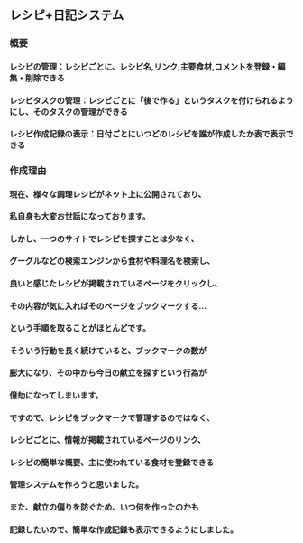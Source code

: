 ## レシピ+日記システム


### 概要

#### レシピの管理：レシピごとに、レシピ名,リンク,主要食材,コメントを登録・編集・削除できる
#### レシピタスクの管理：レシピごとに「後で作る」というタスクを付けられるようにし、そのタスクの管理ができる
#### レシピ作成記録の表示：日付ごとにいつどのレシピを誰が作成したか表で表示できる

### 作成理由

#### 現在、様々な調理レシピがネット上に公開されており、
#### 私自身も大変お世話になっております。
#### しかし、一つのサイトでレシピを探すことは少なく、
#### グーグルなどの検索エンジンから食材や料理名を検索し、
#### 良いと感じたレシピが掲載されているページをクリックし、
#### その内容が気に入ればそのページをブックマークする...
#### という手順を取ることがほとんどです。
#### そういう行動を長く続けていると、ブックマークの数が
#### 膨大になり、その中から今日の献立を探すという行為が
#### 億劫になってしまいます。
#### ですので、レシピをブックマークで管理するのではなく、
#### レシピごとに、情報が掲載されているページのリンク、
#### レシピの簡単な概要、主に使われている食材を登録できる
#### 管理システムを作ろうと思いました。
#### また、献立の偏りを防ぐため、いつ何を作ったのかも
#### 記録したいので、簡単な作成記録も表示できるようにしました。
